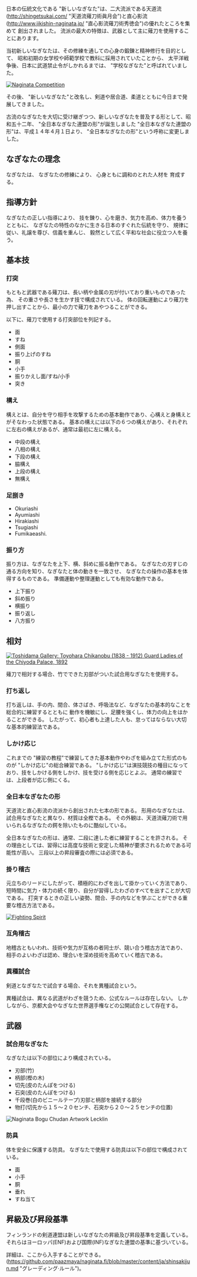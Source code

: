 日本の伝統文化である "新しいなぎなた"は、二大流派である天道流(http://shingetsukai.com/ "天道流薙刀術眞月会")と直心影流(http://www.jikishin-naginata.jp/ "直心影流薙刀術秀徳会")の優れたところを集めて
創出されました。
流派の最大の特徴は、武器として主に薙刀を使用することにあります。

当初新しいなぎなたは、その修練を通しての心身の鍛錬と精神修行を目的として、
昭和初期の女学校や師範学校で教科に採用されていたことから、
太平洋戦争後、日本に武道禁止令がしかれるまでは、 "学校なぎなた"と呼ばれていました。

[![Naginata
Competition](http://farm7.staticflickr.com/6231/6282661367_12b51920c4_m.jpg)
](http://flickr.com/photos/96248369@N00/6282661367 "Naginata Competition / ethics_gradient")

その後、 "新しいなぎなた"と改名し、剣道や居合道、柔道とともに今日まで発展してきました。

古流のなぎなたを大切に受け継ぎつつ、新しいなぎなたを普及する形として、昭和五十二年、 "全日本なぎなた連盟の形"が誕生しました
"全日本なぎなた連盟の形"は、平成１４年４月１日より、 "全日本なぎなたの形"という呼称に変更しました。

## なぎなたの理念

なぎなたは、
なぎなたの修練により、
心身ともに調和のとれた人材を
育成する。

## 指導方針

なぎなたの正しい指導により、
技を錬り、心を磨き、気力を高め、体力を養うとともに、
なぎなたの特性のなかに生きる日本のすぐれた伝統を守り、
規律に従い、礼譲を尊び、信義を重んじ、
毅然として広く平和な社会に役立つ人を養う。

## 基本技

### 打突

もともと武器である薙刀は、長い柄や金属の刃が付いており重いものであった為、
その重さや長さを生かす技で構成されている。
体の回転運動により薙刀を押し出すことから、最小の力で薙刀をあやつることができる。

以下に、薙刀で使用する打突部位を列記する。

- 面
- すね
- 側面
- 振り上げのすね
- 胴
- 小手
- 振りかえし面/すね/小手
- 突き

### 構え

構えとは、自分を守り相手を攻撃するための基本動作であり、心構えと身構えとがそなわった状態である。
基本の構えには以下の６つの構えがあり、それぞれに左右の構えがあるが、通常は最初に左に構える。

- 中段の構え
- 八相の構え
- 下段の構え
- 脇構え
- 上段の構え
- 無構え

### 足捌き

- Okuriashi
- Ayumiashi
- Hirakiashi
- Tsugiashi
- Fumikaeashi.

### 振り方

振り方は、なぎなたを上下、横、斜めに振る動作である。
なぎなたの刃すじの通る方向を知り、なぎなたと体の動きを一致させ、
なぎなたの操作の基本を体得するものである。
準備運動や整理運動としても有効な動作である。

- 上下振り
- 斜め振り
- 横振り
- 振り返し
- 八方振り

## 相対

[![Toshidama Gallery: Toyohara Chikanobu (1838 - 1912) Guard Ladies of the Chiyoda Palace,
1892](http://farm9.staticflickr.com/8107/8453641906_8f54ca9720_m.jpg)
](http://www.flickr.com/photos/toshidama-gallery/8453641906 "Toshidama Gallery: Toyohara Chikanobu (1838 - 1912) Guard Ladies of the Chiyoda Palace, 1892 / Alex Faulkner")

薙刀で相対する場合、竹でできた刃部がついた試合用なぎなたを使用する。

### 打ち返し

打ち返しは、手の内、間合、体さばき、呼吸法など、なぎなたの基本的なことを総合的に練習するとともに
動作を機敏にし、足腰を強くし、体力の向上をはかることができる。
したがって、初心者も上達した人も、怠ってはならない大切な基本的練習法である。

### しかけ応じ

これまでの "練習の教程"で練習してきた基本動作やわざを組み立てた形式のものが "しかけ応じ"の総合練習である。
 "しかけ応じ"は演技競技の種目になっており、技をしかける側をしかけ、技を受ける側を応じとよぶ。
通常の練習では、上段者が応じ側にくる。

### 全日本なぎなたの形

天道流と直心影流の流派から創出された七本の形である。
形用のなぎなたは、試合用なぎなたと異なり、材質は全樫である。
その外観は、天道流薙刀術で用いられるなぎなたの鍔を除いたものに酷似している。

全日本なぎなたの形は、通常、二段に達した者に練習することを許される。
その理由としては、習得には高度な技術と安定した精神が要求されるためである可能性が高い。
三段以上の昇段審査の際には必須である。

### 掛り稽古

元立ちのリードにしたがって、積極的にわざを出して掛かっていく方法であり、
短時間に気力・体力の続く限り、自分が習得したわざのすべてを出すことが大切である。
打突するときの正しい姿勢、間合、手の内などを学ぶことができる重要な稽古方法である。

[![Fighting Spirit](http://farm8.staticflickr.com/7036/7040969153_c884abd640_m.jpg)
](http://flickr.com/photos/31676563@N05/7040969153 "Fighting Spirit / Teruhide Tomori")

### 互角稽古

地稽古ともいわれ、技術や気力が互格の者同士が、競い合う稽古方法であり、
相手のよいわざは認め、理合いを深め技術を高めていく稽古である。

### 異種試合

剣道となぎなたで試合する場合、それを異種試合という。

異種試合は、異なる武道がわざを競うため、公式なルールは存在しない。
しかしながら、京都大会やなぎなた世界選手権などの公開試合として存在する。

## 武器

### 試合用なぎなた

なぎなたは以下の部位により構成されている。

- 刃部(竹)
- 柄部(樫の木)
- 切先(皮のたんぽをつける)
- 石突(皮のたんぽをつける)
- 千段巻(白のビニールテープ)刃部と柄部を接続する部分
- 物打(切先から１５〜２０センチ、石突から２０〜２５センチの位置)

![Naginata Bogu Chudan Artwork
Lecklin](/img/naginata-bogu-chudan-artwork-lecklin.png)

### 防具

体を安全に保護する防具。
なぎなたで使用する防具は以下の部位で構成されている。

- 面
- 小手
- 胴
- 垂れ
- すね当て

## 昇級及び昇段基準

フィンランドの剣道連盟は新しいなぎなたの昇級及び昇段基準を定義している。
それらはヨーロッパ(ENF)および国際(INF)なぎなた連盟の基準に基づいている。

詳細は、ここから入手することができる。
(https://github.com/paazmaya/naginata.fi/blob/master/content/ja/shinsakijun.md "グレーディング·ルール")。
